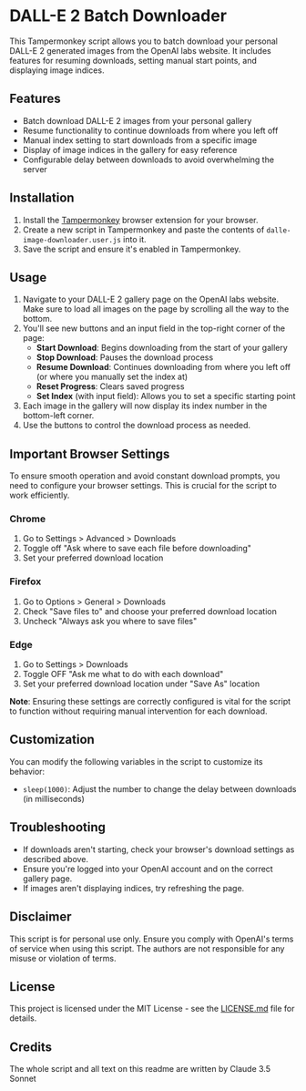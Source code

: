 # DALL-E 2 Batch Downloader

This Tampermonkey script allows you to batch download your personal DALL-E 2 generated images from the OpenAI labs website. It includes features for resuming downloads, setting manual start points, and displaying image indices.

## Features

- Batch download DALL-E 2 images from your personal gallery
- Resume functionality to continue downloads from where you left off
- Manual index setting to start downloads from a specific image
- Display of image indices in the gallery for easy reference
- Configurable delay between downloads to avoid overwhelming the server

## Installation

1. Install the [Tampermonkey](https://www.tampermonkey.net/) browser extension for your browser.
2. Create a new script in Tampermonkey and paste the contents of `dalle-image-downloader.user.js` into it.
3. Save the script and ensure it's enabled in Tampermonkey.

## Usage

1. Navigate to your DALL-E 2 gallery page on the OpenAI labs website. Make sure to load all images on the page by scrolling all the way to the bottom.
2. You'll see new buttons and an input field in the top-right corner of the page:
   - **Start Download**: Begins downloading from the start of your gallery
   - **Stop Download**: Pauses the download process
   - **Resume Download**: Continues downloading from where you left off (or where you manually set the index at)
   - **Reset Progress**: Clears saved progress
   - **Set Index** (with input field): Allows you to set a specific starting point
3. Each image in the gallery will now display its index number in the bottom-left corner.
4. Use the buttons to control the download process as needed.

## Important Browser Settings

To ensure smooth operation and avoid constant download prompts, you need to configure your browser settings. This is crucial for the script to work efficiently.

### Chrome

1. Go to Settings > Advanced > Downloads
2. Toggle off "Ask where to save each file before downloading"
3. Set your preferred download location

### Firefox

1. Go to Options > General > Downloads
2. Check "Save files to" and choose your preferred download location
3. Uncheck "Always ask you where to save files"

### Edge

1. Go to Settings > Downloads
2. Toggle OFF "Ask me what to do with each download"
3. Set your preferred download location under "Save As" location

**Note**: Ensuring these settings are correctly configured is vital for the script to function without requiring manual intervention for each download.

## Customization

You can modify the following variables in the script to customize its behavior:

- `sleep(1000)`: Adjust the number to change the delay between downloads (in milliseconds)

## Troubleshooting

- If downloads aren't starting, check your browser's download settings as described above.
- Ensure you're logged into your OpenAI account and on the correct gallery page.
- If images aren't displaying indices, try refreshing the page.

## Disclaimer

This script is for personal use only. Ensure you comply with OpenAI's terms of service when using this script. The authors are not responsible for any misuse or violation of terms.


## License

This project is licensed under the MIT License - see the [LICENSE.md](LICENSE.md) file for details.

## Credits

The whole script and all text on this readme are written by Claude 3.5 Sonnet

